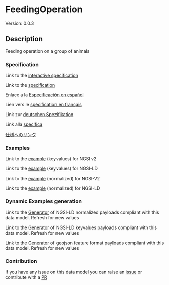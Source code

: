 # FeedingOperation
Version: 0.0.3

## Description 

Feeding operation on a group of animals
### Specification

Link to the [interactive specification](https://swagger.lab.fiware.org/?url=https://smart-data-models.github.io/dataModel.Aquaculture/FeedingOperation/swagger.yaml)

Link to the [specification](https://github.com/smart-data-models/dataModel.Aquaculture/blob/master/FeedingOperation/doc/spec.md)

Enlace a la [Especificación en español](https://github.com/smart-data-models/dataModel.Aquaculture/blob/master/FeedingOperation/doc/spec_ES.md)

Lien vers le [spécification en français](https://github.com/smart-data-models/dataModel.Aquaculture/blob/master/FeedingOperation/doc/spec_FR.md)

Link zur [deutschen Spezifikation](https://github.com/smart-data-models/dataModel.Aquaculture/blob/master/FeedingOperation/doc/spec_DE.md)

Link alla [specifica](https://github.com/smart-data-models/dataModel.Aquaculture/blob/master/FeedingOperation/doc/spec_IT.md)

[仕様へのリンク](https://github.com/smart-data-models/dataModel.Aquaculture/blob/master/FeedingOperation/doc/spec_JA.md)
### Examples

Link to the [example](https://smart-data-models.github.io/dataModel.Aquaculture/FeedingOperation/examples/example.json) (keyvalues) for NGSI v2

Link to the [example](https://smart-data-models.github.io/dataModel.Aquaculture/FeedingOperation/examples/example.jsonld) (keyvalues) for NGSI-LD

Link to the [example](https://smart-data-models.github.io/dataModel.Aquaculture/FeedingOperation/examples/example-normalized.json) (normalized) for NGSI-V2

Link to the [example](https://smart-data-models.github.io/dataModel.Aquaculture/FeedingOperation/examples/example-normalized.jsonld) (normalized) for NGSI-LD
### Dynamic Examples generation

Link to the [Generator](https://smartdatamodels.org/extra/ngsi-ld_generator.php?schemaUrl=https://raw.githubusercontent.com/smart-data-models/dataModel.Aquaculture/master/FeedingOperation/schema.json&email=info@smartdatamodels.org) of NGSI-LD normalized payloads compliant with this data model. Refresh for new values

Link to the [Generator](https://smartdatamodels.org/extra/ngsi-ld_generator_keyvalues.php?schemaUrl=https://raw.githubusercontent.com/smart-data-models/dataModel.Aquaculture/master/FeedingOperation/schema.json&email=info@smartdatamodels.org) of NGSI-LD keyvalues payloads compliant with this data model. Refresh for new values

Link to the [Generator](https://smartdatamodels.org/extra/geojson_features_generator.php?schemaUrl=https://raw.githubusercontent.com/smart-data-models/dataModel.Aquaculture/master/FeedingOperation/schema.json&email=info@smartdatamodels.org) of geojson feature format payloads compliant with this data model. Refresh for new values
### Contribution

 If you have any issue on this data model you can raise an [issue](https://github.com/smart-data-models/dataModel.Aquaculture/issues)  or contribute with a [PR](https://github.com/smart-data-models/dataModel.Aquaculture/pulls)